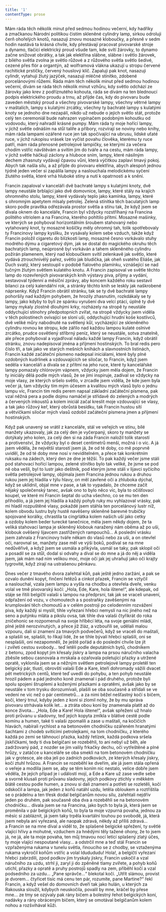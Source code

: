 ```yaml
---
title: '1'
contentType: prose
---
```


Mám ráda těch několik minut před sedmou hodinou večerní, kdy hadříky a zmačkanou Národní politikou čistím skleněné cylindry lamp, sirkou odroluji čerň ohořelých knotů, nasazuji znovu mosazné kloboučky, a přesně v sedm hodin nastává ta krásná chvíle, kdy přestávají pracovat pivovarské stroje a dynamo, tlačící elektrický proud všude tam, kde svítí žárovky, to dynamo začne snižovat obrátky, a tak jak elektřina slábne, slábne i světlo žárovek, z bílého světla zvolna je světlo růžové a z růžového světla světlo šedivé, cezené přes flór a organtýn, až wolframová vlákna ukazují u stropu červené rachitické prstíčky, červený houslový klíč. Zapaluji pak knot, nasazuji cylindr, vytahuji žlutý jazýček, nasazuji mléčné stínítko, zdobené porcelánovými růžemi. Ráda mám těch několik minut před sedmou hodinou večerní, dívám se ráda těch několik minut vzhůru, kdy světlo odchází ze žárovky jako krev z podříznutého kohouta, ráda se dívám na ten blednoucí podpis elektrického proudu a trnu, až přijde čas, kdy do pivovaru bude zaveden městský proud a všechny pivovarské lampy, všechny větrné lampy v maštalích, lampy s kulatými zrcátky, všechny ty bachraté lampy s kulatými knoty se jednoho dne nezapálí, nikdo už nebude o jejich světlo stát, protože celý ten ceremoniál bude nahrazen vypínačem podobným kohoutku od vodovodu, který nahradil krásné pumpy. Mám ráda ty moje hořící lampy, v jichž světle odnáším na stůl talíře a příbory, rozvírají se noviny nebo knihy, mám ráda lampami ozářené ruce jen tak spočívající na ubrusu, lidské uťaté ruce, v jichž rukopisu vrásek lze vyčíst povahu člověka, kterému ty ruce patří, mám ráda přenosné petrolejové lampičky, se kterými za večera chodím vstříc návštěvám a svítím jim do tváře a na cestu, mám ráda lampy, v jichž světle háčkuji záclony a hluboce sním, lampy, které násilným dechem zhasnuty vydávají čpavou vůni, která výčitkou zaplaví tmavý pokoj. Abych tak našla sílu, a až přijde do pivovaru elektřina, abych alespoň jednou týdně jeden večer si zapálila lampy a naslouchala melodickému syčení žlutého světla, které vrhá hluboké stíny a nutí k opatrnosti a k snění.

Francin zapaloval v kanceláři dvě bachraté lampy s kulatými knoty, dvě lampy neustále brblající jako dvě domovnice, lampy, které stály na krajích ohromného stolu, lampy, které vydávaly teplo jako kamínka, lampy, které s ohromným apetytem mlsaly petrolej. Zelená stínítka těch baculatých lamp skoro podle pravítka odřezávala prostor světla a stínu tak, že když jsem se dívala oknem do kanceláře, Francin byl vždycky rozstříhaný na Francina politého vitriolem a na Francina, kterého pohltilo přítmí. Mosazné mašinky, ve kterých se pohyboval horizontálním šroubem stahovaný nebo vytahovaný knot, ty mosazné košíčky měly ohromný tah, tolik spotřebovaly ty Francinovy lampy kyslíku, že vysávaly kolem sebe vzduch, takže když Francin položil cigaretu do blízkosti lamp, mosazné česno vsrkávalo stuhy modrého dýmu a cigaretový dým, jak se dostal do magického okruhu těch bachratých lamp, neúprosně byl vsrkáván a tahem skleněného cylindru požírán plamenem, který nad kloboučkem svítil zelenkavě jak světlo, které vydává ztrouchnivělý pařez, světlo jak bludička, jak oheň svatého Eliáše, jak Duch svatý, který sestoupil v podobě fialového plamínku, vznášející se nad tučným žlutým světlem kulatého knotu. A Francin zapisoval ve světle těchto lamp do rozevřených pivovarských knih výstavy piva, příjmy a vydání, sestavoval týdenní a měsíční zprávy, aby koncem každého roku sestavil bilanci za celý kalendářní rok, a stránky těchto knih se leskly jak naškrobené náprsenky. Když Francin obrátil stránku, tak se ty dvě bachraté lampy pohoršily nad každým pohybem, že hrozily zhasnutím, rozkdákaly se ty lampy, jako kdyby to byli ze spánku vyrušení dva velcí ptáci, úplně ty dvě lampy mykaly zlostně dlouhými krky, rozházely na stropě ty neustále oddychující stínohry předpotopních zvířat, na stropě vždycky jsem viděla v těch polostínech ovívající se sloní uši, oddychující hrudní koše kostlivců, dvě veliké můry nabodnuté na světlený kůl, vycházející ze skleněného cylindru rovnou ke stropu, kde zářilo nad každou lampou kulaté oslnivé zrcátko, prudce osvětlený stříbrný peníz, který se neustále, sotva znatelně, ale přece pohyboval a vyjadřoval náladu každé lampy Francin, když obrátil stránku, znovu nadepisoval jména a příjmení hostinských. To bral redis pero číslo tři, a tak jako ve starých mešních knihách a slavnostních listinách, Francin každé začáteční písmeno nadepsal iniciálami, které byly plné ozdobných kudrlinek a vzdouvajících se siločar, to Francin, když jsem seděla v kanceláři a dívala se z přítmí na jeho ruce, které ty kancelářské lampy pomazaly chlórovým vápnem, vždycky jsem měla dojem, že Francin ty iniciály dělá podle mých vlasů, že se jimi inspiruje, zadíval se vždycky na moje vlasy, ze kterých sršelo světlo, v zrcadle jsem viděla, že kde jsem byla večer já, tam vždycky tím mým účesem a kvalitou mých vlasů bylo o jednu lampu víc, Francin tím redis perem napsal základní začáteční písmena, pak vzal něžná pera a podle dojmu namáčel je střídavě do zelených a modrých a červených inkoustů a kolem iniciál začal kreslit moje vzdouvající se vlasy, a tak jako růžový keř, který obrůstá besídku, tak Francin hustou sítí a větvičkami siločar mých vlasů ozdobil začáteční písmena jmen a příjmení hostinských.

Když pak unavený se vrátil z kanceláře, stál ve veřejích ve stínu, bílé manžety ukazovaly, jak za celý den je vyčerpaný, skoro ty manžety se dotýkaly jeho kolen, za celý den si na záda Francin naložil tolik starostí a protivenství, že vždycky byl o deset centimetrů menší, možná i o víc. A já jsem věděla, že největší starostí jsem já, že od té doby, co mě poprvně uviděl, že od té doby mne nosí v neviditelném, a přece tak konkrétním ruksaku na zádech, který den ze dne je těžší. To pak každý večer jsme stáli pod stahovací hořící lampou, zelené stínítko bylo tak veliké, že jsme se pod ně oba vešli, byl to lustr jako deštník, pod kterým jsme stáli v lijavci syčícího světla petrolejové lampy, objímala jsem Francina jednou rukou a druhou rukou jsem jej hladila v týlu hlavy, on měl zavřené oči a zhluboka dýchal, když se uklidnil, objal mne v pase, a tak to vypadalo, že chceme začít nějaký společenský tanec, avšak ono to bylo něco víc, byla to očišťovací koupel, ve které mi Francin šeptal do ucha všechno, co se mu ten den přihodilo, a já jsem jej hladila a každý pohyb ruky mu vyhlazoval vrásky, pak mi hladil rozpuštěné vlasy, pokaždé jsem stáhla ten porcelánový lustr níž, kolem obvodu lustru byly hustě navěšeny skleněné barevné trubičky spojované korálky, chrastila ta cingrlátka kolem našich uší jako cetky a ozdoby kolem beder turecké tanečnice, měla jsem někdy dojem, že ta veliká stahovací lampa je skleněný klobouk naražený nám oběma až po uši, klobouk ověšený lijavcem zastřižených rampouchů… A poslední vrásku jsem zahnala z Francinovy tváře někam do vlasů nebo za uši, a on otevřel oči, narovnal se, manžety zase měl ve výši boků, podíval se na mne nedůvěřivě, a když jsem se usmála a přikývla, usmál se taky, pak sklopil oči a posadil se za stůl, dodal si odvahy a díval se do mne a já do něj a viděla jsem, jak mám nad ním velikou moc, moje oči jak jej uhraňují jako oči krajty tygrovité, když zírají na ustrašenou pěnkavu.

Dnes večer z tmavého dvora zařehtal kůň, pak ještě jedno zaržání, a pak se ozvalo dunění kopyt, řinčení řetězů a cinkot přazek, Francin se vztyčil a naslouchal, vzala jsem lampu a vyšla na chodbu a otevřela dveře, venku volal ve tmě pivovarský kočí: „Hola, Ede, Kare, hola ištene!“, ale kdepak, od stáje se řítili belgičtí valaši s lampou na předprsni, tak jak se vraceli unavení, odpřažení od vozu, v chomoutech a s postraňky zavěšenými na krumplování těch chomoutů a v celém postroji po celodenním rozvážení piva, kdy každý si myslil, tihle vyřezaní hřebci nemyslí na nic jiného než na seno a putýnku mláta a pikslu ovsa, tak tihle dva valaši čtyřikrát do roka zničehonic se rozpomenuli na svoje hříběcí léta, na svoje geniální mládí, plné ještě nerozvinutých, a přece již žláz, a vzbouřili se, udělali malou vzpouru, dali si znamení za tmavých podvečerů, když se vraceli do maštalí, a splašili se, splašili, to říkají lidé, že se tihle bývalí hřebci splašili, oni se nesplašili, oni nezapomněli, že ještě pořád a do poslední chvíle lze jít i zvířeti cestou svobody… teď letěli podle deputátních bytů, chodníkem z betonu, zpod kopyt jim křesaly jiskry a lampa na prsou náručního valacha zběsile sebou casnovala a mrskala a ozařovala poletující přazky a utržené opratě, vyklonila jsem se a něžným světlem petrolejové lampy proletěl ten belgický pár, tlustí, obrovští valaši Ede a Kare, kteří dohromady vážili dvacet pět metrických centů, které teď uvedli do pohybu, a ten pohyb neustále hrozil pádem a pád jednoho koně znamenal i pád druhého, protože byli spolu spojeni štruplemi a koženými přazkami a opratěmi, avšak jako by se neustále v tom trysku dorozumívali, plašili se oba současně a střídali se ve vedení ne víc než o pár centimetrů… a za nimi běžel nešťastný kočí s bičem, kočí, který trnul, kdyby jeden z koní si zlomil nohy, že by mu správa pivovaru strhávala kolik let… a ztráta obou koní by znamenala platit až do konce života… „Hola, Ede a Kare! Hola ištene!“, avšak spřežení už hnalo proti průvanu u sladovny, teď jejich kopyta zmlkla v blátivé cestě podle komínu a humen, také ti valaši zpomalili a zase u maštalí, na kočičích hlavách, nabírali rychlost a na betonovém chodníčku ozářeném hranatými šachtami z chodeb svítícími petrolejkami, na tom chodníčku, z kterého každá po zemi se táhnoucí přazka, každý řetízek, každá podkova sršela jiskřičkami, tedy ti dva belgičani se rozeběhli, to ani nebyl už běh, ale zadržovaný pád, z nozder se jim valily frkačky dechu, oči vytřeštěné a plné hrůzy, v zatáčce u kanceláře se oba smekli na tom betonovém chodníčku jak v grotesce, ale oba jeli po zadních podkovách, ze kterých křesaly jiskry, kočí ztuhl hrůzou. A Francin se rozeběhl ke dveřím, ale já jsem stála opřená o veřeje a modlila jsem se, aby se těm koním nic nestalo, velice dobře jsem věděla, že jejich případ je i událostí mojí, a Ede a Kare už zase vedle sebe a svorně klusali proti průvanu sladovny, jejich podkovy ztichly v měkkém blátě cestou podle humen, a znovu si dali znamení a potřetí se rozletěli, kočí odskočil a lampa, jak jeden z koňů natáhl uzdu, letěla obloukem a roztříštila se o prádelnu a ten třesk dodal belgičanům novou sílu, zařehtali nejdřív jeden po druhém, pak současně oba dva a rozeběhli se na betonovém chodníčku… dívala jsem se na Francina, jako bych to byla já, která jsem se proměnila v pár belgických koňů, to byla ta moje vzpurná povaha, jednou za měsíc si zabláznit, já jsem taky trpěla kvartální touhou po svobodě, já, která jsem nebyla ani vyřezaná, ale naopak zdravá, někdy až příliš zdravá… a Francin se na mne díval a viděl to, že splašené belgické spřežení, ty světlé vlající hřívy a mohutné, vzduchem za hnědými těly tažené ohony, že to jsem já, ne já, ale ta moje povaha, ten můj tmavou nocí letící splašený zlatý účes, ty moje vlající nespoutané vlasy… a odstrčil mne a teď stál Francin se vzpřaženýma rukama v tunelu světla, řinoucího se z chodby, se vztaženýma rukama vykročil koňům vstříc a volal Idudududu! Hola!, a belgičtí vyřezaní hřebci zabrzdili, zpod podkov jim tryskaly jiskry, Francin uskočil a vzal náručního za uzdu, strhl ji, zaryl ji do zpěněné tlamy zvířete, a pohyb koňů utichl, přazky a opratě a pruhy postrojů spadly na zem, přiběhl kočí a vzal podsedního za uzdu… „Pane správče…“ blekotal kočí. „Utřít slámou, províst je dvorem… čtyřicet tisíc má cenu ten pár, rozumíte, pane Martine?“ řekl Francin, a když vešel do domovních dveří tak jako hulán, u kterých za Rakouska sloužil, kdybych neuskočila, povalil by mne, kráčel by přese mne… ze tmy se ozývaly pak rány bičem a bolestný řehot belgických koní, nadávky a rány obráceným bičem, který se omotával belgičanům kolem nohou a rozšvihával kůži.

